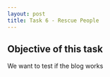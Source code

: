```yaml
---
layout: post
title: Task 6 - Rescue People
---
```

## Objective of this task
We want to test if the blog works
